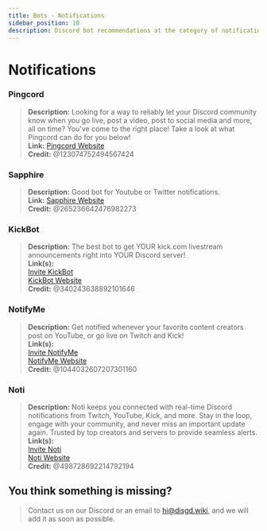 ```yaml
---
title: Bots - Notifications
sidebar_position: 10
description: Discord bot recommendations at the category of notifications.
---
```


# Notifications

### Pingcord

> **Description:** Looking for a way to reliably let your Discord community know when you go live, post a video, post to
> social media and more, all on time? You've come to the right place! Take a look at what Pingcord can do for you
> below! <br/>
**Link:**  [Pingcord Website](https://pingcord.xyz)  <br/>
**Credit:** @123074752494567424

### Sapphire

> **Description:** Good bot for Youtube or Twitter notifications. <br/>
**Link:**  [Sapphire Website](https://sapph.xyz/)  <br/>
**Credit:** @265236642476982273

### KickBot

> **Description:** The best bot to get YOUR kick.com livestream announcements right into YOUR Discord server! <br/>
**Link(s):**  <br/>
[Invite KickBot](https://discord.com/api/oauth2/authorize?client_id=1118578278299611246&permissions=268749840&redirect_uri=https%3A%2F%2Fwww.kickbot.gg%3Futm_source%3Ddiscord-app-invite&response_type=code&scope=bot%20applications.commands%20identify)  <br/>
[KickBot Website](https://www.kickbot.gg/)  <br/>
**Credit:** @340243638892101646

### NotifyMe

> **Description:** Get notified whenever your favorite content creators post on YouTube, or go live on Twitch and
> Kick! <br/>
**Link(s):**  <br/>
[Invite NotifyMe](https://notifymebot.com/invite)  <br/>
[NotifyMe Website](https://notifymebot.com/)  <br/>
**Credit:** @1044032607207301160

### Noti

> **Description:** Noti keeps you connected with real-time Discord notifications from Twitch, YouTube, Kick, and more.
> Stay in the loop, engage with your community, and never miss an important update again. Trusted by top creators and
> servers to provide seamless alerts. <br/>
**Link(s):**  <br/>
[Invite Noti](https://notibot.app/invite)  <br/>
[Noti Website](https://notibot.app)  <br/>
**Credit:** @498728692214792194

## You think something is missing?

> Contact us on our Discord or an email to hi@disgd.wiki, and we will add it as soon as possible.
